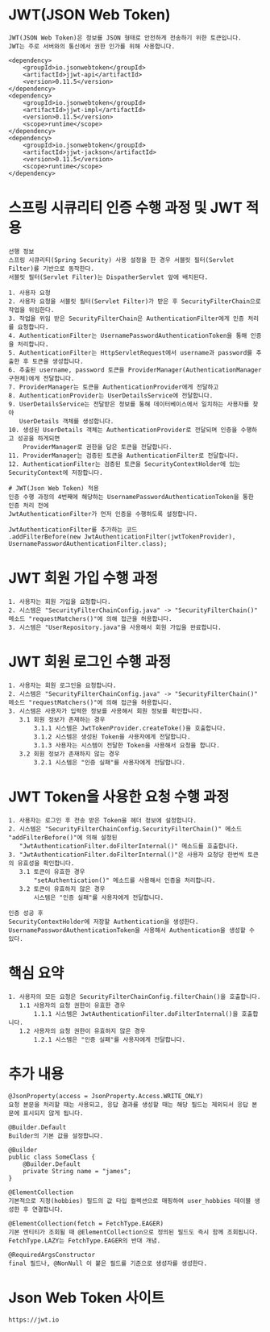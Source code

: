 # JWT(JSON Web Token)

    JWT(JSON Web Token)은 정보를 JSON 형태로 안전하게 전송하기 위한 토큰입니다.
    JWT는 주로 서버와의 통신에서 권한 인가를 위해 사용합니다.

    <dependency>
        <groupId>io.jsonwebtoken</groupId>
        <artifactId>jjwt-api</artifactId>
        <version>0.11.5</version>
    </dependency>
    <dependency>
        <groupId>io.jsonwebtoken</groupId>
        <artifactId>jjwt-impl</artifactId>
        <version>0.11.5</version>
        <scope>runtime</scope>
    </dependency>
    <dependency>
        <groupId>io.jsonwebtoken</groupId>
        <artifactId>jjwt-jackson</artifactId>
        <version>0.11.5</version>
        <scope>runtime</scope>
    </dependency>

# 스프링 시큐리티 인증 수행 과정 및 JWT 적용

    선행 정보
    스프링 시큐리티(Spring Security) 사용 설정을 한 경우 서블릿 필터(Servlet Filter)를 기반으로 동작한다.
    서블릿 필터(Servlet Filter)는 DispatherServlet 앞에 배치된다.

    1. 사용자 요청
    2. 사용자 요청을 서블릿 필터(Servlet Filter)가 받은 후 SecurityFilterChain으로 작업을 위임한다.
    3. 작업을 위임 받은 SecurityFilterChain은 AuthenticationFilter에게 인증 처리를 요청합니다.
    4. AuthenticationFilter는 UsernamePasswordAuthenticationToken을 통해 인증을 처리합니다.
    5. AuthenticationFilter는 HttpServletRequest에서 username과 password를 추출한 후 토큰을 생성합니다.
    6. 추출된 username, password 토큰을 ProviderManager(AuthenticationManager 구현체)에게 전달합니다.
    7. ProviderManager는 토큰을 AuthenticationProvider에게 전달하고 
    8. AuthenticationProvider는 UserDetailsService에 전달합니다.
    9. UserDetailsService는 전달받은 정보를 통해 데이터베이스에서 일치하는 사용자를 찾아
       UserDetails 객체를 생성합니다.
    10. 생성된 UserDetails 객체는 AuthenticationProvider로 전달되며 인증을 수행하고 성공을 하게되면
        ProviderManager로 권한을 담은 토큰을 전달합니다.
    11. ProviderManager는 검증된 토큰을 AuthenticationFilter로 전달합니다.
    12. AuthenticationFilter는 검증된 토큰을 SecurityContextHolder에 있는 SecurityContext에 저장합니다.

    # JWT(Json Web Token) 적용
    인증 수행 과정의 4번째에 해당하는 UsernamePasswordAuthenticationToken을 통한 인증 처리 전에
    JwtAuthenticationFilter가 먼저 인증을 수행하도록 설정합니다.
    
    JwtAuthenticationFilter를 추가하는 코드
    .addFilterBefore(new JwtAuthenticationFilter(jwtTokenProvider), UsernamePasswordAuthenticationFilter.class);

# JWT 회원 가입 수행 과정

    1. 사용자는 회원 가입을 요청합니다.
    2. 시스템은 "SecurityFilterChainConfig.java" -> "SecurityFilterChain()" 메소드 "requestMatchers()"에 의해 접근을 허용합니다.
    3. 시스템은 "UserRepository.java"을 사용해서 회원 가입을 완료합니다.

# JWT 회원 로그인 수행 과정

    1. 사용자는 회원 로그인을 요청합니다.
    2. 시스템은 "SecurityFilterChainConfig.java" -> "SecurityFilterChain()" 메소드 "requestMatchers()"에 의해 접근을 허용합니다.
    3. 시스템은 사용자가 입력한 정보를 사용해서 회원 정보를 확인합니다.
       3.1 회원 정보가 존재하는 경우
           3.1.1 시스템은 JwtTokenProvider.createToke()을 호출합니다.
           3.1.2 시스템은 생성된 Token을 사용자에게 전달합니다.
           3.1.3 사용자는 시스템이 전달한 Token을 사용해서 요청을 합니다.
       3.2 회원 정보가 존재하지 않는 경우
           3.2.1 시스템은 "인증 실패"를 사용자에게 전달합니다.

# JWT Token을 사용한 요청 수행 과정

    1. 사용자는 로그인 후 전송 받은 Token을 헤더 정보에 설정합니다.
    2. 시스템은 "SecurityFilterChainConfig.SecurityFilterChain()" 메소드 "addFilterBefore()"에 의해 설정된
       "JwtAuthenticationFilter.doFilterInternal()" 메소드를 호출합니다.
    3. "JwtAuthenticationFilter.doFilterInternal()"은 사용자 요청당 한번씩 토큰의 유효성을 확인합니다.
       3.1 토큰이 유효한 경우
           "setAuthentication()" 메소드를 사용해서 인증을 처리합니다.
       3.2 토큰이 유효하지 않은 경우
           시스템은 "인증 실패"를 사용자에게 전달합니다.

    인증 성공 후
    SecurityContextHolder에 저장할 Authentication을 생성한다.
    UsernamePasswordAuthenticationToken을 사용해서 Authentication을 생성할 수 있다.

# 핵심 요약

    1. 사용자의 모든 요청은 SecurityFilterChainConfig.filterChain()을 호출합니다.
       1.1 사용자의 요청 권한이 유효한 경우
           1.1.1 시스템은 JwtAuthenticationFilter.doFilterInternal()을 호출합니다.
       1.2 사용자의 요청 권한이 유효하지 않은 경우
           1.2.1 시스템은 "인증 실패"를 사용자에게 전달합니다.

# 추가 내용

    @JsonProperty(access = JsonProperty.Access.WRITE_ONLY)
    요청 본문을 처리할 때는 사용되고, 응답 결과를 생성할 때는 해당 필드는 제외되서 응답 본문에 표시되지 않게 됩니다.

    @Builder.Default
    Builder의 기본 값을 설정합니다.

    @Builder
    public class SomeClass {
        @Builder.Default
        private String name = "james";
    }

    @ElementCollection
    기본적으로 지정(hobbies) 필드의 값 타입 컬렉션으로 매핑하여 user_hobbies 테이블 생성한 후 연결합니다.

    @ElementCollection(fetch = FetchType.EAGER)
    기본 엔티티가 조회될 때 @ElementCollection으로 정의된 필드도 즉시 함께 조회됩니다.
    FetchType.LAZY는 FetchType.EAGER의 반대 개념.
    
    @RequiredArgsConstructor
    final 필드나, @NonNull 이 붙은 필드를 기준으로 생성자를 생성한다.

# Json Web Token 사이트

    https://jwt.io



